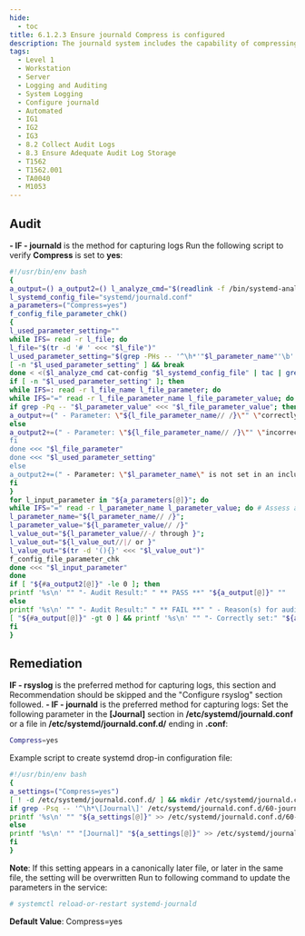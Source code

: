 ```yaml
---
hide:
  - toc
title: 6.1.2.3 Ensure journald Compress is configured
description: The journald system includes the capability of compressing overly large files to avoid filling up the system with logs or making the logs unmanageably large.
tags:
  - Level 1
  - Workstation
  - Server
  - Logging and Auditing
  - System Logging
  - Configure journald
  - Automated
  - IG1
  - IG2
  - IG3
  - 8.2 Collect Audit Logs
  - 8.3 Ensure Adequate Audit Log Storage
  - T1562
  - T1562.001
  - TA0040
  - M1053
---
```


## Audit
**- IF - journald** is the method for capturing logs
Run the following script to verify **Compress** is set to **yes**:
```bash linenums="1"
#!/usr/bin/env bash
{
a_output=() a_output2=() l_analyze_cmd="$(readlink -f /bin/systemd-analyze)"
l_systemd_config_file="systemd/journald.conf"
a_parameters=("Compress=yes")
f_config_file_parameter_chk()
{
l_used_parameter_setting=""
while IFS= read -r l_file; do
l_file="$(tr -d '# ' <<< "$l_file")"
l_used_parameter_setting="$(grep -PHs -- '^\h*'"$l_parameter_name"'\b' "$l_file" | tail -n 1)"
[ -n "$l_used_parameter_setting" ] && break
done < <($l_analyze_cmd cat-config "$l_systemd_config_file" | tac | grep -Pio '^\h*#\h*\/[^#\n\r\h]+\.conf\b')
if [ -n "$l_used_parameter_setting" ]; then
while IFS=: read -r l_file_name l_file_parameter; do
while IFS="=" read -r l_file_parameter_name l_file_parameter_value; do
if grep -Pq -- "$l_parameter_value" <<< "$l_file_parameter_value"; then
a_output+=(" - Parameter: \"${l_file_parameter_name// /}\"" \"correctly set to: \"${l_file_parameter_value// /}\"" \"in the file: \"$l_file_name\"")
else
a_output2+=(" - Parameter: \"${l_file_parameter_name// /}\"" \"incorrectly set to: \"${l_file_parameter_value// /}\"" \"in the file: \"$l_file_name\"" \"Should be set to: \"$l_value_out\"")
fi
done <<< "$l_file_parameter"
done <<< "$l_used_parameter_setting"
else
a_output2+=(" - Parameter: \"$l_parameter_name\" is not set in an included file" \"*** Note: \"$l_parameter_name\" May be set in a file that's ignored by load procedure ***")
fi
}
for l_input_parameter in "${a_parameters[@]}"; do
while IFS="=" read -r l_parameter_name l_parameter_value; do # Assess and check parameters
l_parameter_name="${l_parameter_name// /}";
l_parameter_value="${l_parameter_value// /}"
l_value_out="${l_parameter_value//-/ through }";
l_value_out="${l_value_out//|/ or }"
l_value_out="$(tr -d '(){}' <<< "$l_value_out")"
f_config_file_parameter_chk
done <<< "$l_input_parameter"
done
if [ "${#a_output2[@]}" -le 0 ]; then
printf '%s\n' "" "- Audit Result:" " ** PASS **" "${a_output[@]}" ""
else
printf '%s\n' "" "- Audit Result:" " ** FAIL **" " - Reason(s) for audit failure:" "${a_output2[@]}"
[ "${#a_output[@]}" -gt 0 ] && printf '%s\n' "" "- Correctly set:" "${a_output[@]}" ""
fi
}
```

## Remediation
**IF - rsyslog** is the preferred method for capturing logs, this section and Recommendation should be skipped and the "Configure rsyslog" section followed.
**- IF - journald** is the preferred method for capturing logs:
Set the following parameter in the **[Journal]** section in **/etc/systemd/journald.conf** or a file in **/etc/systemd/journald.conf.d/** ending in **.conf**:
```bash
Compress=yes
```

Example script to create systemd drop-in configuration file:
```bash linenums="1"
#!/usr/bin/env bash
{
a_settings=("Compress=yes")
[ ! -d /etc/systemd/journald.conf.d/ ] && mkdir /etc/systemd/journald.conf.d/
if grep -Psq -- '^\h*\[Journal\]' /etc/systemd/journald.conf.d/60-journald.conf; then
printf '%s\n' "" "${a_settings[@]}" >> /etc/systemd/journald.conf.d/60-journald.conf
else
printf '%s\n' "" "[Journal]" "${a_settings[@]}" >> /etc/systemd/journald.conf.d/60-journald.conf
fi
}
```

**Note**: If this setting appears in a canonically later file, or later in the same file, the setting will be overwritten
Run to following command to update the parameters in the service:
```bash
# systemctl reload-or-restart systemd-journald
```

**Default Value**:
Compress=yes
